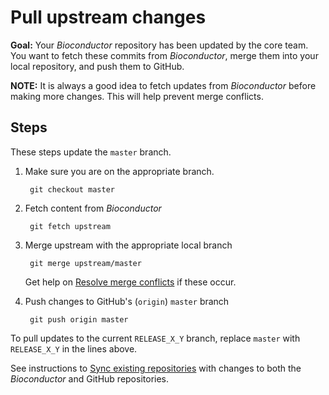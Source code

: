 # Pull upstream changes

__Goal:__ Your _Bioconductor_ repository has been updated by the core
team. You want to fetch these commits from _Bioconductor_, merge them
into your local repository, and push them to GitHub.

__NOTE:__ It is always a good idea to fetch updates from
_Bioconductor_ before making more changes. This will help prevent
merge conflicts.

## Steps

These steps update the `master` branch.

1. Make sure you are on the appropriate branch.

        git checkout master

1. Fetch content from _Bioconductor_

        git fetch upstream

1. Merge upstream with the appropriate local branch

        git merge upstream/master

    Get help on [Resolve merge conflicts][] if these occur.

1. Push changes to GitHub's (`origin`) `master` branch

        git push origin master

To pull updates to the current `RELEASE_X_Y` branch, replace `master`
with `RELEASE_X_Y` in the lines above.

See instructions to [Sync existing repositories][] with
changes to both the _Bioconductor_ and GitHub repositories.

[Resolve merge conflicts]: ../resolve-conflicts
[Sync existing repositories]: ../sync-existing-repositories
